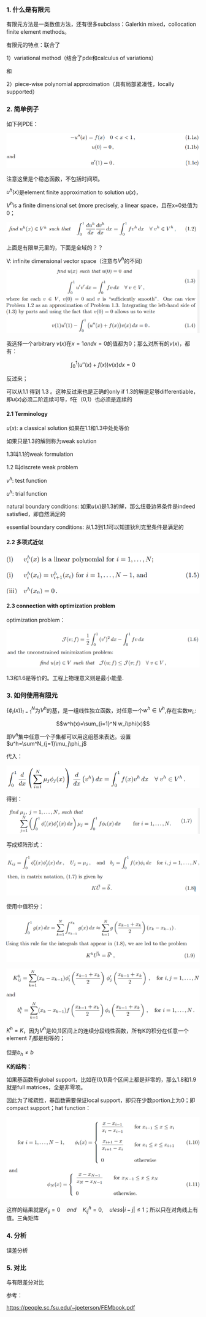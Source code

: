 ### 1. 什么是有限元

有限元方法是一类数值方法，还有很多subclass：Galerkin mixed，collocation finite element methods。

有限元的特点：联合了

1）variational method（结合了pde和calculus of variations）

和

2）piece-wise polynomial approximation（具有局部紧凑性，locally supported）

### 2. 简单例子

如下列PDE：

![image-20201114211114083](../imags/image-20201114211114083.png)

注意这里是个稳态函数，不包括时间项。

$u^h(x)$是element finite approximation to solution $u(x)$，

$V^h$is a finite dimensional set (more precisely, a linear space，且在x=0处值为0；

![image-20201114211410457](../imags/image-20201114211410457.png)

上面是有限单元里的，下面是全域的？？

V: infinite dimensional vector space（注意与$V^h$的不同）



![image-20201114211809317](../imags/image-20201114211809317.png)

我选择一个arbitrary $v(x)$在$x=1 and x=0$的值都为0；那么对所有的$v(x)$，都有：

$$\int^1_0(u''(x)+f(x))v(x)dx=0$$



反过来；



可以从1.1 得到 1.3 。这种反过来也是正确的only if 1.3的解是足够differentiable，即$u(x)$必须二阶连续可导，f在（0,1）也必须是连续的

#### 2.1 Terminology

$u(x)$: a classical solution 如果在1.1和1.3中处处等价

如果只是1.3的解则称为weak solution

1.3叫1.1的weak formulation

1.2 叫discrete weak problem

$v^h$: test function

$u^h$: trial function

natural boundary conditions: 如果$u(x)$是1.3的解，那么纽曼边界条件是indeed satisfied，即自然满足的

essential boundary conditions: 从1.3到1.1可以知道狄利克里条件是满足的

#### 2.2 多项式近似

![image-20201114214306886](../imags/image-20201114214306886.png)



#### 2.3 connection with optimization problem

optimization problem：

![image-20201114214511390](../imags/image-20201114214511390.png)

1.3和1.6是等价的。工程上物理意义则是最小能量.

### 3. 如何使用有限元

$\{\phi_i(x)\}^N_{i=1}$为$V^h$的基，是一组线性独立函数，对任意一个$w^h\in V^h$,存在实数$w_i$,:

$$w^h(x)=\sum_{i=1}^N w_i\phi(x)$$

即$V^h$集中任意一个子集都可以用这组基来表达。设置$u^h=\sum^N_{j=1}\mu_j\phi_j$

代入：

![image-20201114230414810](../imags/image-20201114230414810.png)

得到：

![image-20201114230521956](../imags/image-20201114230521956.png)

写成矩阵形式：

![image-20201114230613219](../imags/image-20201114230613219.png)

使用中值积分：

![image-20201114232318626](../imags/image-20201114232318626.png)

![image-20201115190446546](../imags/image-20201115190446546.png)

$K^h = K$，因为$V^h$是(0,1)区间上的连续分段线性函数，所有K的积分在任意一个element $T_i$都是相等的；

但是$b_h\neq b$

**K的结构：**

如果基函数有global support，比如在(0,1)真个区间上都是非零的，那么1.8和1.9就是full matrices，全是非零项。

因此为了稀疏性，基函数需要保证local support，即只在少数portion上为0；即compact support；hat function：

![image-20201115193042727](../imags/image-20201115193042727.png)

这样的结果就是$K_{ij}=0\quad and\quad K_{ij}^h=0,\quad uless |i-j|\le 1$；所以只在对角线上有值。三角矩阵

### 4. 分析

误差分析

### 5. 对比

与有限差分对比







参考：

https://people.sc.fsu.edu/~jpeterson/FEMbook.pdf